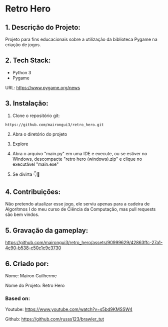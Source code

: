 # Retro Hero

## 1. Descrição do Projeto:

  Projeto para fins educacionais sobre a utilização da biblioteca Pygame na criação de jogos.

## 2. Tech Stack:

  - Python 3
  - Pygame

  URL: [https://www.pygame.org/news ](https://www.pygame.org/news)

## 3. Instalação:

  1. Clone o repositório git:

  ```
  https://github.com/mairongui3/retro_hero.git
  ```

  2. Abra o diretório do projeto

  3. Explore

  4. Abra o arquivo "main.py" em uma IDE e execute, ou se estiver no Windows, descompacte "retro hero (windows).zip" e clique no executável "main.exe"

  5. Se divirta 👇🐐

## 4. Contribuições:

  Não pretendo atualizar esse jogo, ele serviu apenas para a cadeira de Algorítmos I do meu curso de Ciência da Computação, mas pull requests são bem vindos.

## 5. Gravação da gameplay:

https://github.com/mairongui3/retro_hero/assets/90999629/42863ffc-27a1-4c90-b538-c50c1c9c3730

## 6. Criado por:

  Nome: Mairon Guilherme

  Nome do Projeto: Retro Hero

### Based on:
 
  Youtube: https://www.youtube.com/watch?v=s5bd9KMSSW4

  Github: https://github.com/russs123/brawler_tut

